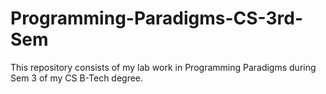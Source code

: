 # Programming-Paradigms-CS-3rd-Sem

This repository consists of my lab work in Programming Paradigms during Sem 3 of my CS B-Tech degree.
